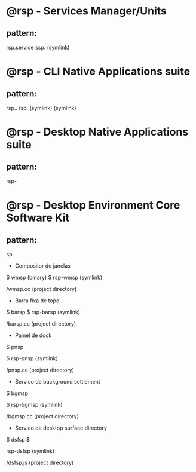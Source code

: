 # @rsp - Services Manager/Units

## pattern:

rsp.service <serviceName>
ssp.<serviceName> (symlink)

# @rsp - CLI Native Applications suite

## pattern:

rsp.<namespace>.<appName>
rsp.<appName> (symlink)
<appName> (symlink)

# @rsp - Desktop Native Applications suite

## pattern:

rsp-<app-name>

# @rsp - Desktop Environment Core Software Kit

## pattern:

<appname>sp

- Compositor de janelas

$ wmsp (binary)
$ rsp-wmsp (symlink)

/wmsp.cc (project directory)

- Barra fixa de topo

$ barsp
$ rsp-barsp (symlink)

/barsp.cc (project directory)

- Painel de dock

$ pnsp

$ rsp-pnsp (symlink)

/pnsp.cc (project directory)

- Servico de background settlement

$ bgmsp

$ rsp-bgmsp (symlink)

/bgmsp.cc (project directory)

- Servico de desktop surface directory

$ dsfsp
$

rsp-dsfsp (symlink)

/dsfsp.js (project directory)
